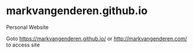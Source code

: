 # markvangenderen.github.io
Personal Website

Goto https://markvangenderen.github.io/ or http://markvangenderen.com/ to access site
